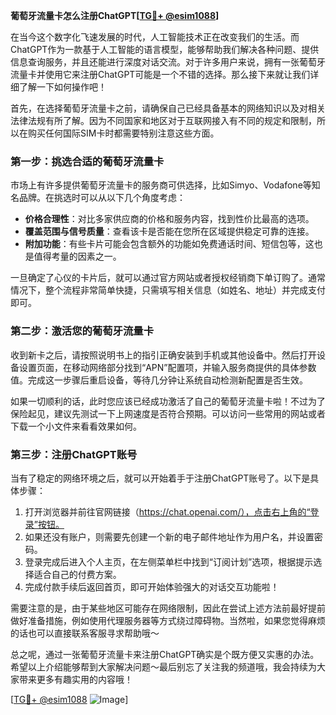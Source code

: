 **葡萄牙流量卡怎么注册ChatGPT[[TG💪+ @esim1088](https://t.me/s/esim1088)]**

在当今这个数字化飞速发展的时代，人工智能技术正在改变我们的生活。而ChatGPT作为一款基于人工智能的语言模型，能够帮助我们解决各种问题、提供信息查询服务，并且还能进行深度对话交流。对于许多用户来说，拥有一张葡萄牙流量卡并使用它来注册ChatGPT可能是一个不错的选择。那么接下来就让我们详细了解一下如何操作吧！

首先，在选择葡萄牙流量卡之前，请确保自己已经具备基本的网络知识以及对相关法律法规有所了解。因为不同国家和地区对于互联网接入有不同的规定和限制，所以在购买任何国际SIM卡时都需要特别注意这些方面。

### 第一步：挑选合适的葡萄牙流量卡

市场上有许多提供葡萄牙流量卡的服务商可供选择，比如Simyo、Vodafone等知名品牌。在挑选时可以从以下几个角度考虑：
- **价格合理性**：对比多家供应商的价格和服务内容，找到性价比最高的选项。
- **覆盖范围与信号质量**：查看该卡是否能在您所在区域提供稳定可靠的连接。
- **附加功能**：有些卡片可能会包含额外的功能如免费通话时间、短信包等，这也是值得考量的因素之一。

一旦确定了心仪的卡片后，就可以通过官方网站或者授权经销商下单订购了。通常情况下，整个流程非常简单快捷，只需填写相关信息（如姓名、地址）并完成支付即可。

### 第二步：激活您的葡萄牙流量卡

收到新卡之后，请按照说明书上的指引正确安装到手机或其他设备中。然后打开设备设置页面，在移动网络部分找到“APN”配置项，并输入服务商提供的具体参数值。完成这一步骤后重启设备，等待几分钟让系统自动检测新配置是否生效。

如果一切顺利的话，此时您应该已经成功激活了自己的葡萄牙流量卡啦！不过为了保险起见，建议先测试一下上网速度是否符合预期。可以访问一些常用的网站或者下载一个小文件来看看效果如何。

### 第三步：注册ChatGPT账号

当有了稳定的网络环境之后，就可以开始着手于注册ChatGPT账号了。以下是具体步骤：
1. 打开浏览器并前往官网链接（https://chat.openai.com/），点击右上角的“登录”按钮。
2. 如果还没有账户，则需要先创建一个新的电子邮件地址作为用户名，并设置密码。
3. 登录完成后进入个人主页，在左侧菜单栏中找到“订阅计划”选项，根据提示选择适合自己的付费方案。
4. 完成付款手续后返回首页，即可开始体验强大的对话交互功能啦！

需要注意的是，由于某些地区可能存在网络限制，因此在尝试上述方法前最好提前做好准备措施，例如使用代理服务器等方式绕过障碍物。当然啦，如果您觉得麻烦的话也可以直接联系客服寻求帮助哦～

总之呢，通过一张葡萄牙流量卡来注册ChatGPT确实是个既方便又实惠的办法。希望以上介绍能够帮到大家解决问题～最后别忘了关注我的频道哦，我会持续为大家带来更多有趣实用的内容哦！

[[TG💪+ @esim1088](https://t.me/s/esim1088) ![Image](https://i.postimg.cc/4NQfJmqS/Snipaste-2025-05-13-00-14-12.png)]